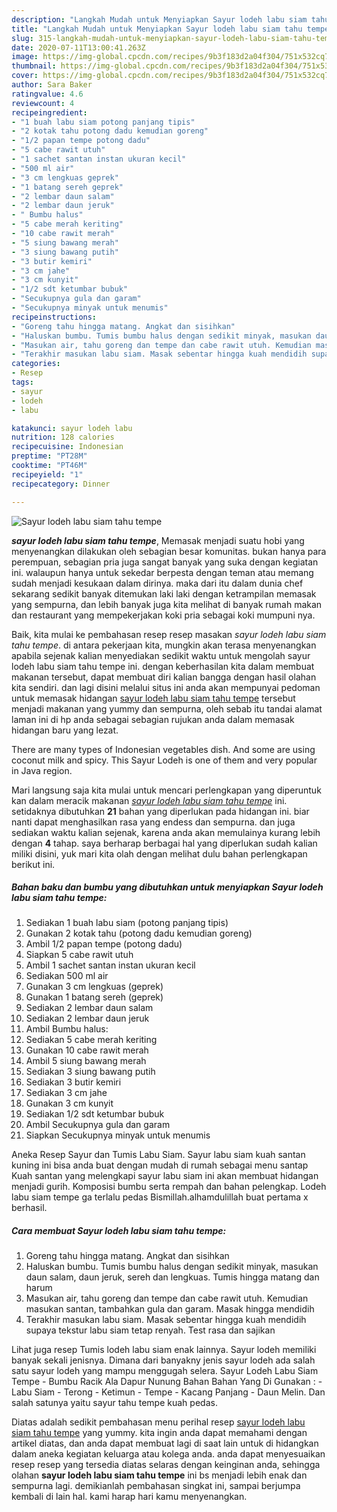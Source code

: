 ```yaml
---
description: "Langkah Mudah untuk Menyiapkan Sayur lodeh labu siam tahu tempe Lezat"
title: "Langkah Mudah untuk Menyiapkan Sayur lodeh labu siam tahu tempe Lezat"
slug: 315-langkah-mudah-untuk-menyiapkan-sayur-lodeh-labu-siam-tahu-tempe-lezat
date: 2020-07-11T13:00:41.263Z
image: https://img-global.cpcdn.com/recipes/9b3f183d2a04f304/751x532cq70/sayur-lodeh-labu-siam-tahu-tempe-foto-resep-utama.jpg
thumbnail: https://img-global.cpcdn.com/recipes/9b3f183d2a04f304/751x532cq70/sayur-lodeh-labu-siam-tahu-tempe-foto-resep-utama.jpg
cover: https://img-global.cpcdn.com/recipes/9b3f183d2a04f304/751x532cq70/sayur-lodeh-labu-siam-tahu-tempe-foto-resep-utama.jpg
author: Sara Baker
ratingvalue: 4.6
reviewcount: 4
recipeingredient:
- "1 buah labu siam potong panjang tipis"
- "2 kotak tahu potong dadu kemudian goreng"
- "1/2 papan tempe potong dadu"
- "5 cabe rawit utuh"
- "1 sachet santan instan ukuran kecil"
- "500 ml air"
- "3 cm lengkuas geprek"
- "1 batang sereh geprek"
- "2 lembar daun salam"
- "2 lembar daun jeruk"
- " Bumbu halus"
- "5 cabe merah keriting"
- "10 cabe rawit merah"
- "5 siung bawang merah"
- "3 siung bawang putih"
- "3 butir kemiri"
- "3 cm jahe"
- "3 cm kunyit"
- "1/2 sdt ketumbar bubuk"
- "Secukupnya gula dan garam"
- "Secukupnya minyak untuk menumis"
recipeinstructions:
- "Goreng tahu hingga matang. Angkat dan sisihkan"
- "Haluskan bumbu. Tumis bumbu halus dengan sedikit minyak, masukan daun salam, daun jeruk, sereh dan lengkuas. Tumis hingga matang dan harum"
- "Masukan air, tahu goreng dan tempe dan cabe rawit utuh. Kemudian masukan santan, tambahkan gula dan garam. Masak hingga mendidih"
- "Terakhir masukan labu siam. Masak sebentar hingga kuah mendidih supaya tekstur labu siam tetap renyah. Test rasa dan sajikan"
categories:
- Resep
tags:
- sayur
- lodeh
- labu

katakunci: sayur lodeh labu 
nutrition: 128 calories
recipecuisine: Indonesian
preptime: "PT28M"
cooktime: "PT46M"
recipeyield: "1"
recipecategory: Dinner

---
```



![Sayur lodeh labu siam tahu tempe](https://img-global.cpcdn.com/recipes/9b3f183d2a04f304/751x532cq70/sayur-lodeh-labu-siam-tahu-tempe-foto-resep-utama.jpg)

<b><i>sayur lodeh labu siam tahu tempe</i></b>, Memasak menjadi suatu hobi yang menyenangkan dilakukan oleh sebagian besar komunitas. bukan hanya para perempuan, sebagian pria juga sangat banyak yang suka dengan kegiatan ini. walaupun hanya untuk sekedar berpesta dengan teman atau memang sudah menjadi kesukaan dalam dirinya. maka dari itu dalam dunia chef sekarang sedikit banyak ditemukan laki laki dengan ketrampilan memasak yang sempurna, dan lebih banyak juga kita melihat di banyak rumah makan dan restaurant yang mempekerjakan koki pria sebagai koki mumpuni nya.

Baik, kita mulai ke pembahasan resep resep masakan <i>sayur lodeh labu siam tahu tempe</i>. di antara pekerjaan kita, mungkin akan terasa menyenangkan apabila sejenak kalian menyediakan sedikit waktu untuk mengolah sayur lodeh labu siam tahu tempe ini. dengan keberhasilan kita dalam membuat makanan tersebut, dapat membuat diri kalian bangga dengan hasil olahan kita sendiri. dan lagi disini melalui situs ini anda akan mempunyai pedoman untuk memasak hidangan <u>sayur lodeh labu siam tahu tempe</u> tersebut menjadi makanan yang yummy dan sempurna, oleh sebab itu tandai alamat laman ini di hp anda sebagai sebagian rujukan anda dalam memasak hidangan baru yang lezat.

There are many types of Indonesian vegetables dish. And some are using coconut milk and spicy. This Sayur Lodeh is one of them and very popular in Java region.


Mari langsung saja kita mulai untuk mencari perlengkapan yang diperuntuk kan dalam meracik makanan <u><i>sayur lodeh labu siam tahu tempe</i></u> ini. setidaknya dibutuhkan <b>21</b> bahan yang diperlukan pada hidangan ini. biar nanti dapat menghasilkan rasa yang endess dan sempurna. dan juga sediakan waktu kalian sejenak, karena anda akan memulainya kurang lebih dengan <b>4</b> tahap. saya berharap berbagai hal yang diperlukan sudah kalian miliki disini, yuk mari kita olah dengan melihat dulu bahan perlengkapan berikut ini.

<!--inarticleads1-->

##### Bahan baku dan bumbu yang dibutuhkan untuk menyiapkan Sayur lodeh labu siam tahu tempe:

1. Sediakan 1 buah labu siam (potong panjang tipis)
1. Gunakan 2 kotak tahu (potong dadu kemudian goreng)
1. Ambil 1/2 papan tempe (potong dadu)
1. Siapkan 5 cabe rawit utuh
1. Ambil 1 sachet santan instan ukuran kecil
1. Sediakan 500 ml air
1. Gunakan 3 cm lengkuas (geprek)
1. Gunakan 1 batang sereh (geprek)
1. Sediakan 2 lembar daun salam
1. Sediakan 2 lembar daun jeruk
1. Ambil  Bumbu halus:
1. Sediakan 5 cabe merah keriting
1. Gunakan 10 cabe rawit merah
1. Ambil 5 siung bawang merah
1. Sediakan 3 siung bawang putih
1. Sediakan 3 butir kemiri
1. Sediakan 3 cm jahe
1. Gunakan 3 cm kunyit
1. Sediakan 1/2 sdt ketumbar bubuk
1. Ambil Secukupnya gula dan garam
1. Siapkan Secukupnya minyak untuk menumis


Aneka Resep Sayur dan Tumis Labu Siam. Sayur labu siam kuah santan kuning ini bisa anda buat dengan mudah di rumah sebagai menu santap Kuah santan yang melengkapi sayur labu siam ini akan membuat hidangan menjadi gurih. Komposisi bumbu serta rempah dan bahan pelengkap. Lodeh labu siam tempe ga terlalu pedas Bismillah.alhamdulillah buat pertama x berhasil. 

<!--inarticleads2-->

##### Cara membuat Sayur lodeh labu siam tahu tempe:

1. Goreng tahu hingga matang. Angkat dan sisihkan
1. Haluskan bumbu. Tumis bumbu halus dengan sedikit minyak, masukan daun salam, daun jeruk, sereh dan lengkuas. Tumis hingga matang dan harum
1. Masukan air, tahu goreng dan tempe dan cabe rawit utuh. Kemudian masukan santan, tambahkan gula dan garam. Masak hingga mendidih
1. Terakhir masukan labu siam. Masak sebentar hingga kuah mendidih supaya tekstur labu siam tetap renyah. Test rasa dan sajikan


Lihat juga resep Tumis lodeh labu siam enak lainnya. Sayur lodeh memiliki banyak sekali jenisnya. Dimana dari banyakny jenis sayur lodeh ada salah satu sayur lodeh yang mampu menggugah selera. Sayur Lodeh Labu Siam Tempe - Bumbu Racik Ala Dapur Nunung Bahan Bahan Yang Di Gunakan : - Labu Siam - Terong - Ketimun - Tempe - Kacang Panjang - Daun Melin. Dan salah satunya yaitu sayur tahu tempe kuah pedas. 

Diatas adalah sedikit pembahasan menu perihal resep <u>sayur lodeh labu siam tahu tempe</u> yang yummy. kita ingin anda dapat memahami dengan artikel diatas, dan anda dapat membuat lagi di saat lain untuk di hidangkan dalam aneka kegiatan keluarga atau kolega anda. anda dapat menyesuaikan resep resep yang tersedia diatas selaras dengan keinginan anda, sehingga olahan <b>sayur lodeh labu siam tahu tempe</b> ini bs menjadi lebih enak dan sempurna lagi. demikianlah pembahasan singkat ini, sampai berjumpa kembali di lain hal. kami harap hari kamu menyenangkan.
